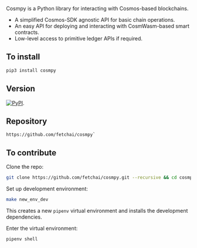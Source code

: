 Cosmpy is a Python library for interacting with Cosmos-based blockchains.

* A simplified Cosmos-SDK agnostic API for basic chain operations.
* An easy API for deploying and interacting with CosmWasm-based smart contracts.
* Low-level access to primitive ledger APIs if required.

## To install

``` bash
pip3 install cosmpy
```

## Version

<a href="https://img.shields.io/pypi/v/cosmpy" target="_blank"><img alt="PyPI" src="https://img.shields.io/pypi/v/cosmpy" /></a>.

[comment]: <> (## Dependencies)

[comment]: <> (CosmPy works with any version of Python >= 3.7.)

[comment]: <> (## Platforms)

[comment]: <> (CosmPy can be used in Linux, MacOS, Windows)

## Repository

```
https://github.com/fetchai/cosmpy`
```

## To contribute

Clone the repo:

``` bash
git clone https://github.com/fetchai/cosmpy.git --recursive && cd cosmpy
```

Set up development environment:

``` bash
make new_env_dev
```

This creates a new `pipenv` virtual environment and installs the development dependencies.

Enter the virtual environment: 

``` bash
pipenv shell
```
     
